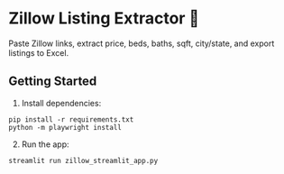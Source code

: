 # Zillow Listing Extractor 🏡

Paste Zillow links, extract price, beds, baths, sqft, city/state, and export listings to Excel.

## Getting Started

1. Install dependencies:
```
pip install -r requirements.txt
python -m playwright install
```

2. Run the app:
```
streamlit run zillow_streamlit_app.py
```